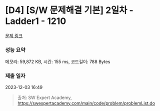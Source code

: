 # [D4] [S/W 문제해결 기본] 2일차 - Ladder1 - 1210 

[문제 링크](https://swexpertacademy.com/main/code/problem/problemDetail.do?contestProbId=AV14ABYKADACFAYh) 

### 성능 요약

메모리: 59,872 KB, 시간: 155 ms, 코드길이: 788 Bytes

### 제출 일자

2023-12-03 16:49



> 출처: SW Expert Academy, https://swexpertacademy.com/main/code/problem/problemList.do